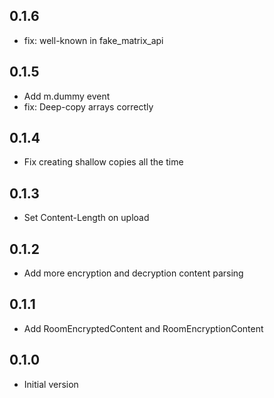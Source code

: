 ## 0.1.6

- fix: well-known in fake_matrix_api
## 0.1.5

- Add m.dummy event
- fix: Deep-copy arrays correctly

## 0.1.4

- Fix creating shallow copies all the time

## 0.1.3

- Set Content-Length on upload

## 0.1.2

- Add more encryption and decryption content parsing

## 0.1.1

- Add RoomEncryptedContent and RoomEncryptionContent

## 0.1.0

- Initial version